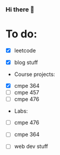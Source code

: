 ### Hi there 👋

<!--
**ak1909552/ak1909552** is a ✨ _special_ ✨ repository because its `README.md` (this file) appears on your GitHub profile.

Here are some ideas to get you started:

- 🔭 I’m currently working on ...
- 🌱 I’m currently learning ...
- 👯 I’m looking to collaborate on ...
- 🤔 I’m looking for help with ...
- 💬 Ask me about ...
- 📫 How to reach me: ...
- 😄 Pronouns: ...
- ⚡ Fun fact: ...
-->
# To do:
  - [x] leetcode

  - [x] blog stuff

  - Course projects:
  - [x] cmpe 364
  - [ ] cmpe 457
  - [ ] cmpe 476
  
  - Labs:
  - [ ] cmpe 476
  - [ ] cmpe 364
  
  - [ ] web dev stuff
